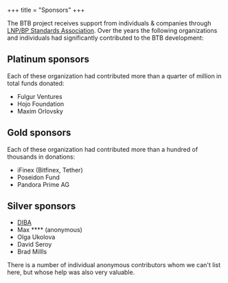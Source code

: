 +++
title = "Sponsors"
+++

The BTB project receives support from individuals & companies through
[LNP/BP Standards Association](https://www.lnp-bp.org). Over the years the
following organizations and individuals had significantly contributed to the
BTB development:

## Platinum sponsors

Each of these organization had contributed more than a quarter of million in
total funds donated:

* Fulgur Ventures
* Hojo Foundation
* Maxim Orlovsky

## Gold sponsors

Each of these organization had contributed more than a hundred of thousands in
donations:

* iFinex (Bitfinex, Tether)
* Poseidon Fund
* Pandora Prime AG

## Silver sponsors

* [DIBA](https://diba.io)
* Max **** (anonymous)
* Olga Ukolova
* David Seroy
* Brad Millls

There is a number of individual anonymous contributors whom we can't list here,
but whose help was also very valuable.
